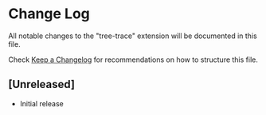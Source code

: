 # Change Log

All notable changes to the "tree-trace" extension will be documented in this file.

Check [Keep a Changelog](http://keepachangelog.com/) for recommendations on how to structure this file.

## [Unreleased]

- Initial release